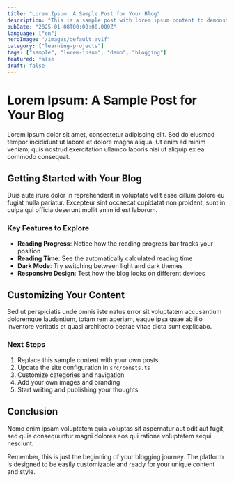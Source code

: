 ```yaml
---
title: "Lorem Ipsum: A Sample Post for Your Blog"
description: "This is a sample post with lorem ipsum content to demonstrate your blog's features and layout."
pubDate: "2025-01-08T00:00:00.000Z"
language: ["en"]
heroImage: "/images/default.avif"
category: ["learning-projects"]
tags: ["sample", "lorem-ipsum", "demo", "blogging"]
featured: false
draft: false
---
```


# Lorem Ipsum: A Sample Post for Your Blog

Lorem ipsum dolor sit amet, consectetur adipiscing elit. Sed do eiusmod tempor incididunt ut labore et dolore magna aliqua. Ut enim ad minim veniam, quis nostrud exercitation ullamco laboris nisi ut aliquip ex ea commodo consequat.

## Getting Started with Your Blog

Duis aute irure dolor in reprehenderit in voluptate velit esse cillum dolore eu fugiat nulla pariatur. Excepteur sint occaecat cupidatat non proident, sunt in culpa qui officia deserunt mollit anim id est laborum.

### Key Features to Explore

- **Reading Progress**: Notice how the reading progress bar tracks your position
- **Reading Time**: See the automatically calculated reading time
- **Dark Mode**: Try switching between light and dark themes
- **Responsive Design**: Test how the blog looks on different devices

## Customizing Your Content

Sed ut perspiciatis unde omnis iste natus error sit voluptatem accusantium doloremque laudantium, totam rem aperiam, eaque ipsa quae ab illo inventore veritatis et quasi architecto beatae vitae dicta sunt explicabo.

### Next Steps

1. Replace this sample content with your own posts
2. Update the site configuration in `src/consts.ts`
3. Customize categories and navigation
4. Add your own images and branding
5. Start writing and publishing your thoughts

## Conclusion

Nemo enim ipsam voluptatem quia voluptas sit aspernatur aut odit aut fugit, sed quia consequuntur magni dolores eos qui ratione voluptatem sequi nesciunt.

Remember, this is just the beginning of your blogging journey. The platform is designed to be easily customizable and ready for your unique content and style.
